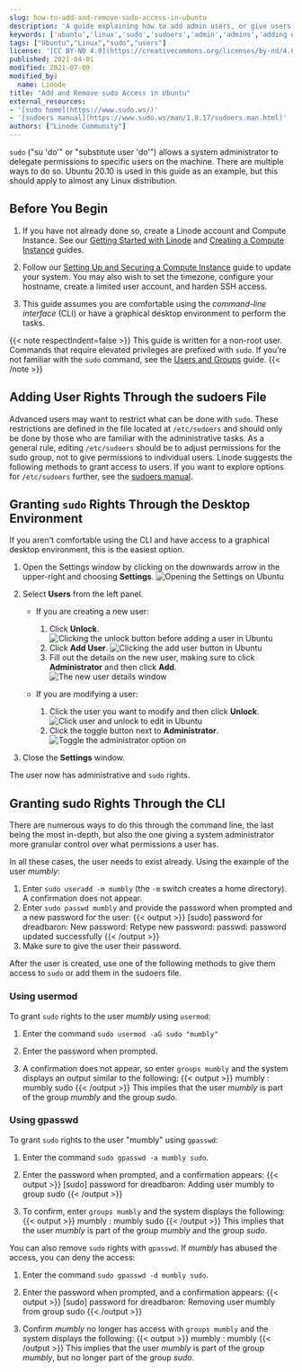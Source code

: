 ```yaml
---
slug: how-to-add-and-remove-sudo-access-in-ubuntu
description: 'A guide explaining how to add admin users, or give users sudo privledges, using Unbuntu 20.10 Groovy Gorilla as an example.'
keywords: ['ubuntu','linux','sudo','sudoers','admin','admins','adding users to sudo','adding user to sudoers']
tags: ["Ubuntu","Linux","sudo","users"]
license: '[CC BY-ND 4.0](https://creativecommons.org/licenses/by-nd/4.0)'
published: 2021-04-01
modified: 2021-07-09
modified_by:
  name: Linode
title: "Add and Remove sudo Access in Ubuntu"
external_resources:
- '[sudo home](https://www.sudo.ws/)'
- '[sudoers manual](https://www.sudo.ws/man/1.8.17/sudoers.man.html)'
authors: ["Linode Community"]
---
```


`sudo` ("su 'do'" or "substitute user 'do'") allows a system administrator to delegate permissions to specific users on the machine. There are multiple ways to do so. Ubuntu 20.10 is used in this guide as an example, but this should apply to almost any Linux distribution.

## Before You Begin

1.  If you have not already done so, create a Linode account and Compute Instance. See our [Getting Started with Linode](/docs/products/platform/get-started/) and [Creating a Compute Instance](/docs/products/compute/compute-instances/guides/create/) guides.

1.  Follow our [Setting Up and Securing a Compute Instance](/docs/products/compute/compute-instances/guides/set-up-and-secure/) guide to update your system. You may also wish to set the timezone, configure your hostname, create a limited user account, and harden SSH access.

1.  This guide assumes you are comfortable using the *command-line interface* (CLI) or have a graphical desktop environment to perform the tasks.

{{< note respectIndent=false >}}
This guide is written for a non-root user. Commands that require elevated privileges are prefixed with `sudo`. If you’re not familiar with the `sudo` command, see the [Users and Groups](/docs/guides/linux-users-and-groups/) guide.
{{< /note >}}

## Adding User Rights Through the sudoers File

Advanced users may want to restrict what can be done with `sudo`. These restrictions are defined in the file located at `/etc/sudoers` and should only be done by those who are familiar with the administrative tasks. As a general rule, editing `/etc/sudoers` should be to adjust permissions for the sudo group, not to give permissions to individual users. Linode suggests the following methods to grant access to users. If you want to explore options for `/etc/sudoers` further, see the [sudoers manual](https://www.sudo.ws/man/1.8.17/sudoers.man.html).

## Granting `sudo` Rights Through the Desktop Environment

If you aren't comfortable using the CLI and have access to a graphical desktop environment, this is the easiest option.

1.  Open the Settings window by clicking on the downwards arrow in the upper-right and choosing **Settings**.
    ![Opening the Settings on Ubuntu](open-settings-ubuntu.png)

2.  Select **Users** from the left panel.
    -   If you are creating a new user:
        1.  Click **Unlock**.
        ![Clicking the unlock button before adding a user in Ubuntu](click-unlock-adding-user-ubuntu.png)
        2.  Click **Add User**.
        ![Clicking the add user button in Ubuntu](click-add-user-ubuntu.png)
        3.  Fill out the details on the new user, making sure to click **Administrator** and then click **Add**.
        ![The new user details window](add-user-dialogue-ubuntu.png)

    -   If you are modifying a user:
        1.  Click the user you want to modify and then click **Unlock**.
        ![Click user and unlock to edit in Ubuntu](unlock-to-modify-existing-user.png)
        2.  Click the toggle button next to **Administrator**.
        ![Toggle the administrator option on](toggling-administrator-on.png)

3.  Close the **Settings** window.

The user now has administrative and `sudo` rights.

## Granting sudo Rights Through the CLI

There are numerous ways to do this through the command line, the last being the most in-depth, but also the one giving a system administrator more granular control over what permissions a user has.

In all these cases, the user needs to exist already. Using the example of the user *mumbly*:

1.  Enter `sudo useradd -m mumbly` (the `-m` switch creates a home directory). A confirmation does not appear.
2.  Enter `sudo passwd mumbly` and provide the password when prompted and a new password for the user:
    {{< output >}}
[sudo] password for dreadbaron:
New password:
Retype new password:
passwd: password updated successfully
    {{< /output >}}
3.  Make sure to give the user their password.

After the user is created, use one of the following methods to give them access to `sudo` or add them in the sudoers file.

### Using usermod

To grant `sudo` rights to the user *mumbly* using `usermod`:

1.  Enter the command `sudo usermod -aG sudo "mumbly"`

2.  Enter the password when prompted.

3.  A confirmation does not appear, so enter `groups mumbly` and the system displays an output similar to the following:
    {{< output >}}
mumbly : mumbly sudo
    {{< /output >}}
    This implies that the user *mumbly* is part of the group *mumbly* and the group *sudo*.

### Using gpasswd

To grant `sudo` rights to the user "mumbly" using `gpasswd`:

1.  Enter the command `sudo gpasswd -a mumbly sudo`.

2.  Enter the password when prompted, and a confirmation appears:
    {{< output >}}
[sudo] password for dreadbaron:
Adding user mumbly to group sudo
    {{< /output >}}

3.  To confirm, enter `groups mumbly` and the system displays the following:
    {{< output >}}
mumbly : mumbly sudo
    {{< /output >}}
    This implies that the user *mumbly* is part of the group *mumbly* and the group *sudo*.

You can also remove `sudo` rights with `gpasswd`. If *mumbly* has abused the access, you can deny the access:

1.  Enter the command `sudo gpasswd -d mumbly sudo`.

2.  Enter the password when prompted, and a confirmation appears:
    {{< output >}}
[sudo] password for dreadbaron:
Removing user mumbly from group sudo
    {{< /output >}}

3.  Confirm *mumbly* no longer has access with `groups mumbly` and the system displays the following:
    {{< output >}}
mumbly : mumbly
    {{< /output >}}
    This implies that the user *mumbly* is part of the group *mumbly*, but no longer part of the group *sudo*.
